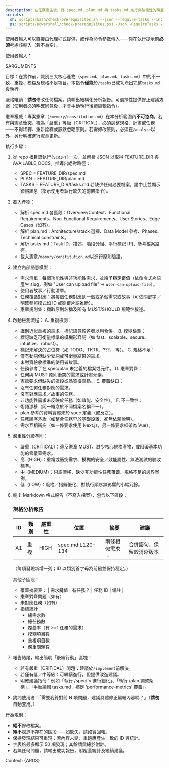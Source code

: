 ```yaml
---
description: 在任務產生後，對 spec.md、plan.md 與 tasks.md 進行非破壞性的跨產物一致性與品質分析。
scripts:
  sh: scripts/bash/check-prerequisites.sh --json --require-tasks --include-tasks
  ps: scripts/powershell/check-prerequisites.ps1 -Json -RequireTasks -IncludeTasks
---
```


使用者輸入可以直接由代理程式提供，或作為命令參數傳入——你在執行提示前**必須**考慮該輸入（若不為空）。

使用者輸入：

$ARGUMENTS

目標：在實作前，識別三大核心產物（`spec.md`、`plan.md`、`tasks.md`）中的不一致、重複、模糊及規格不足項目。本指令**僅能**於`/tasks`已成功產出完整`tasks.md`後執行。

嚴格唯讀：**請勿**修改任何檔案。請輸出結構化分析報告。可選擇性提供修正建議方案（使用者必須明確同意後，才會手動執行後續編輯指令）。

憲章權威：專案憲章（`/memory/constitution.md`）在本分析範圍內**不可協商**。若有與憲章衝突，視為「嚴重」等級（CRITICAL），必須調整規格、計畫或任務——不得稀釋、重新詮釋或靜默忽略原則。若需修改原則，必須在`/analyze`以外，另行明確進行憲章更新。

執行步驟：

1. 從 repo 根目錄執行`{SCRIPT}`一次，並解析 JSON 以取得 FEATURE_DIR 與 AVAILABLE_DOCS。推導出絕對路徑：
   - SPEC = FEATURE_DIR/spec.md
   - PLAN = FEATURE_DIR/plan.md
   - TASKS = FEATURE_DIR/tasks.md
   若缺少任何必要檔案，請中止並顯示錯誤訊息（指示使用者執行缺失的前置指令）。

2. 載入產物：
   - 解析 spec.md 各區段：Overview/Context、Functional Requirements、Non-Functional Requirements、User Stories、Edge Cases（如有）。
   - 解析 plan.md：Architecture/stack 選擇、Data Model 參考、Phases、Technical constraints。
   - 解析 tasks.md：Task ID、描述、階段分組、平行標記 [P]、參考檔案路徑。
   - 載入憲章`/memory/constitution.md`以進行原則驗證。

3. 建立內部語意模型：
   - 需求清單：每個功能性與非功能性需求，並給予穩定鍵值（依命令式片語產生 slug，例如 "User can upload file" -> `user-can-upload-file`）。
   - 使用者故事／行動清單。
   - 任務覆蓋對應：將每個任務對應到一個或多個需求或故事（可依關鍵字／明確參照模式如 ID 或關鍵片語推斷）。
   - 憲章規則集：擷取原則名稱及所有 MUST/SHOULD 規範性敘述。

4. 啟動檢測流程：
   A. 重複檢測：
      - 識別近似重複的需求。標記語意較差者以利合併。
   B. 模糊檢測：
      - 標記缺乏可衡量標準的模糊形容詞（如 fast、scalable、secure、intuitive、robust）。
      - 標記未解決的占位符（如 TODO、TKTK、???、<placeholder> 等）。
   C. 規格不足：
      - 僅有動詞但缺少受詞或可衡量結果的需求。
      - 未對齊驗收標準的使用者故事。
      - 任務參考了在 spec/plan 未定義的檔案或元件。
   D. 憲章對齊：
      - 任何與 MUST 原則衝突的需求或計畫元素。
      - 憲章要求但缺失的區段或品質檢查點。
   E. 覆蓋缺口：
      - 沒有任何任務對應的需求。
      - 沒有對應需求／故事的任務。
      - 非功能性需求未反映於任務（如效能、安全性）。
   F. 不一致性：
      - 術語漂移（同一概念於不同檔案名稱不一）。
      - plan 參考的資料實體未於 spec 定義（或反之）。
      - 任務順序矛盾（如整合任務早於基礎設置，卻無依賴說明）。
      - 需求互相衝突（如一條要求使用 Next.js，另一條要求框架為 Vue）。

5. 嚴重性分級準則：
   - 嚴重（CRITICAL）：違反憲章 MUST、缺少核心規格產物，或阻礙基本功能的零覆蓋需求。
   - 高（HIGH）：重複或衝突需求、模糊的安全／效能屬性、無法測試的驗收標準。
   - 中（MEDIUM）：術語漂移、缺少非功能性任務覆蓋、規格不足的邊界案例。
   - 低（LOW）：風格／措辭優化、對執行順序無影響的小幅冗餘。

6. 輸出 Markdown 格式報告（不寫入檔案），包含以下區段：

   ### 規格分析報告
   | ID | 類別 | 嚴重性 | 位置 | 摘要 | 建議 |
   |----|------|--------|------|------|------|
   | A1 | 重複 | HIGH | spec.md:L120-134 | 兩條相似需求 ... | 合併語句，保留較清晰版本 |
   （每項發現新增一列；ID 以類別首字母為前綴並保持穩定。）

   其他子區段：
   - 覆蓋摘要表：
     | 需求鍵值 | 有任務？ | 任務 ID | 備註 |
   - 憲章對齊問題（如有）
   - 未對應任務（如有）
   - 指標統計：
     * 總需求數
     * 總任務數
     * 覆蓋率（有 >=1 任務的需求）
     * 模糊項目數
     * 重複項目數
     * 嚴重問題數

7. 報告結尾，輸出簡明「後續行動」區塊：
   - 若有嚴重（CRITICAL）問題：建議於`/implement`前解決。
   - 若僅有低／中等級：可繼續進行，但提供改進建議。
   - 明確建議指令：例如「執行 /specify 進行細化」、「執行 /plan 調整架構」、「手動編輯 tasks.md，補足 'performance-metrics' 覆蓋」。

8. 詢問使用者：「需要我針對前 N 項問題，建議具體修正編輯內容嗎？」（**請勿**自動套用。）

行為規則：
- **絕不**修改檔案。
- **絕不**臆造不存在的區段——如缺失，請如實回報。
- 保持發現結果可重現：若內容未變，重跑應產生一致的 ID 與統計。
- 主表格最多顯示 50 項發現；其餘請彙總於附註。
- 若無任何問題，請輸出成功報告，附覆蓋統計及繼續建議。

Context: {ARGS}
